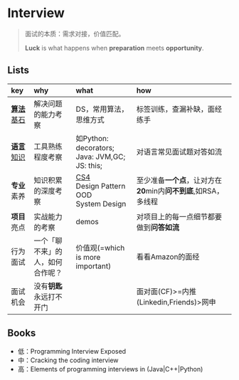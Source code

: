 # Interview

> 面试的本质：需求对接，价值匹配。 
> 
>  **Luck** is what happens when **preparation** meets **opportunity**.

## Lists 


|key|why|what|how|
|:--|:--|:--|:--|
|[**算法**基石](https://github.com/willwang-x/algorithms-with-illustrations)|解决问题的能力考察|DS，常用算法，思维方式|标签训练，查漏补缺，面经练手|
|[**语言**知识](https://github.com/willwang-x/coder-arms)|工具熟练程度考察|如Python: decorators; <br> Java: JVM,GC; <br> JS: this;|对语言常见面试题对答如流|
|**专业**素养|知识积累的深度考察|[CS4](https://github.com/willwang-x/cs-core-skills)<br>Design Pattern<br>OOD<br>System Design|至少准备**一个点**，让对方在**20**min内**问不到底**,如RSA，多线程|
|**项目**亮点|实战能力的考察|demos|对项目上的每一点细节都要做到**问答如流**|
|行为面试|一个「聊不来」的人，如何合作呢？|价值观(=which is more important)|看看Amazon的面经|
|面试机会|没有**钥匙**永远打不开门||面对面(CF)>=内推(Linkedin,Friends)>网申|


## Books

* 低：Programming Interview Exposed
* 中：Cracking the coding interview
* 高：Elements of programming interviews in (Java|C++|Python)